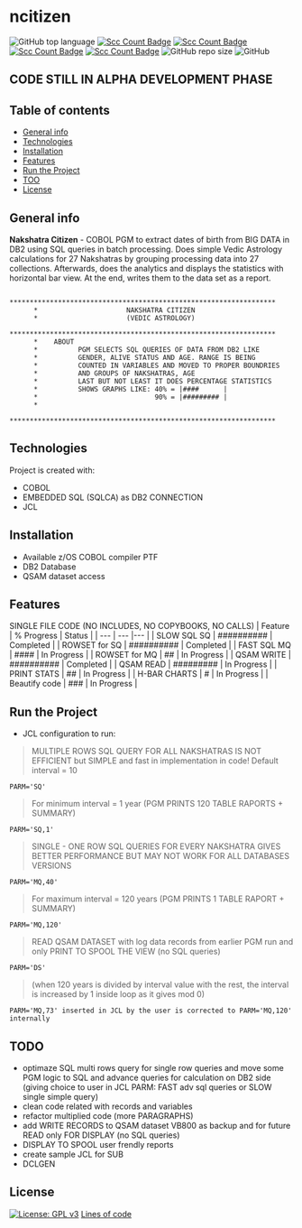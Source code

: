 # ncitizen

![GitHub top language](https://img.shields.io/github/languages/top/pak-center/ncitizen?style=plastic)
[![Scc Count Badge](https://sloc.xyz/github/pak-center/ncitizen/)](https://github.com/pak-center/ncitizen/)
[![Scc Count Badge](https://sloc.xyz/github/pak-center/ncitizen/?category=code)](https://github.com/pak-center/ncitizen/)
[![Scc Count Badge](https://sloc.xyz/github/pak-center/ncitizen/?category=comments)](https://github.com/pak-center/ncitizen/)
[![Scc Count Badge](https://sloc.xyz/github/pak-center/ncitizen/?category=blanks)](https://github.com/pak-center/ncitizen/)
![GitHub repo size](https://img.shields.io/github/repo-size/pak-center/ncitizen?style=plastic)
![GitHub](https://img.shields.io/github/license/pak-center/ncitizen?style=plastic)

## CODE STILL IN ALPHA DEVELOPMENT PHASE

## Table of contents

* [General info](#general-info)
* [Technologies](#technologies)
* [Installation](#installation)
* [Features](#features)
* [Run the Project](#run-the-project)
* [TOO](#todo)
* [License](#license)

## General info

**Nakshatra Citizen** - COBOL PGM to extract dates of birth from BIG DATA in DB2 using SQL queries in batch processing.
Does simple Vedic Astrology calculations for 27 Nakshatras by grouping processing data into 27 collections.
Afterwards, does the analytics and displays the statistics with horizontal bar view. At the end, writes them to the data set as a report.

```cobol
      ******************************************************************
      *                      NAKSHATRA CITIZEN
      *                      (VEDIC ASTROLOGY)
      ******************************************************************
      *    ABOUT
      *          PGM SELECTS SQL QUERIES OF DATA FROM DB2 LIKE
      *          GENDER, ALIVE STATUS AND AGE. RANGE IS BEING
      *          COUNTED IN VARIABLES AND MOVED TO PROPER BOUNDRIES
      *          AND GROUPS OF NAKSHATRAS, AGE
      *          LAST BUT NOT LEAST IT DOES PERCENTAGE STATISTICS
      *          SHOWS GRAPHS LIKE: 40% = |####      |
      *                             90% = |######### |
      *
      ******************************************************************
```

## Technologies

Project is created with:

* COBOL
* EMBEDDED SQL (SQLCA) as DB2 CONNECTION
* JCL

## Installation

* Available z/OS COBOL compiler PTF
* DB2 Database
* QSAM dataset access

## Features

SINGLE FILE CODE (NO INCLUDES, NO COPYBOOKS, NO CALLS)
| Feature       | % Progress | Status      |
| ---           | ---        |---          |
| SLOW SQL SQ   | ########## | Completed   |
| ROWSET for SQ | ########## | Completed   |
| FAST SQL MQ   | ####       | In Progress |
| ROWSET for MQ | ##         | In Progress |
| QSAM WRITE    | ########## | Completed   |
| QSAM READ     | #########  | In Progress |
| PRINT STATS   | ##         | In Progress |
| H-BAR CHARTS  | #          | In Progress |
| Beautify code | ###        | In Progress |

## Run the Project

* JCL configuration to run:

> MULTIPLE ROWS SQL QUERY FOR ALL NAKSHATRAS IS NOT EFFICIENT but SIMPLE and fast in implementation in code!
> Default interval = 10

```jcl
PARM='SQ'
```

> For minimum interval = 1 year (PGM PRINTS 120 TABLE RAPORTS + SUMMARY)

```jcl
PARM='SQ,1'
```

> SINGLE - ONE ROW SQL QUERIES FOR EVERY NAKSHATRA GIVES BETTER PERFORMANCE BUT MAY NOT WORK FOR ALL DATABASES VERSIONS

```jcl
PARM='MQ,40'
```

> For maximum interval = 120 years (PGM PRINTS 1 TABLE RAPORT + SUMMARY)

```jcl
PARM='MQ,120'
```

> READ QSAM DATASET with log data records from earlier PGM run and only PRINT TO SPOOL THE VIEW (no SQL queries)

```jcl
PARM='DS'
```

> (when 120 years is divided by interval value with the rest, the interval is increased by 1 inside loop as it gives mod 0)

```jcl
PARM='MQ,73' inserted in JCL by the user is corrected to PARM='MQ,120' internally
```

## TODO

* optimaze SQL multi rows query for single row queries and move some PGM logic to SQL and advance queries for calculation on DB2 side (giving choice to user in JCL PARM: FAST adv sql queries or SLOW single simple query)
* clean code related with records and variables
* refactor multiplied code (more PARAGRAPHS)
* add WRITE RECORDS to QSAM dataset VB800 as backup and for future READ only FOR DISPLAY (no SQL queries)
* DISPLAY TO SPOOL user frendly reports
* create sample JCL for SUB
* DCLGEN

## License

[![License: GPL v3](https://img.shields.io/badge/License-GPLv3-blue.svg)](https://www.gnu.org/licenses/gpl-3.0)
[Lines of code](https://img.shields.io/tokei/lines/github/pak-center/ncitizen?label=total%20lines%20of%20code&style=plastic)
